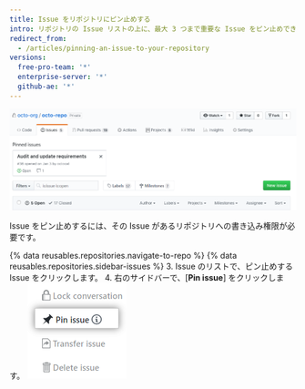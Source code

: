 ```yaml
---
title: Issue をリポジトリにピン止めする
intro: リポジトリの Issue リストの上に、最大 3 つまで重要な Issue をピン止めできます。
redirect_from:
  - /articles/pinning-an-issue-to-your-repository
versions:
  free-pro-team: '*'
  enterprise-server: '*'
  github-ae: '*'
---
```


![ピン止めした Issue](/assets/images/help/issues/pinned-issues.png)

Issue をピン止めするには、その Issue があるリポジトリへの書き込み権限が必要です。

{% data reusables.repositories.navigate-to-repo %}
{% data reusables.repositories.sidebar-issues %}
3. Issue のリストで、ピン止めする Issue をクリックします。
4. 右のサイドバーで、[**Pin issue**] をクリックします。 ![Issue をピン止めするボタン](/assets/images/help/repository/pin-issue.png)
